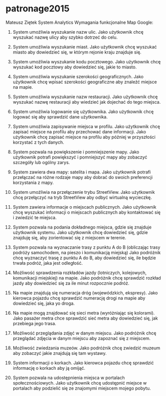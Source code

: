 patronage2015
=============

Mateusz Ziętek
System Analytics
Wymagania funkcjonalne Map Google:
1. System umożliwia wyszukanie nazw ulic. 
Jako użytkownik chcę wyszukać nazwę ulicy aby szybko dotrzeć do celu.

2. System umożliwia wyszukanie miast.
Jako użytkownik chcę wyszukać miasto aby dowiedzieć się, w którym rejonie kraju znajduje się.

3. System umożliwia wyszukanie kodu pocztowego. 
Jako użytkownik chcę wyszukać kod pocztowy aby dowiedzieć się, jakie to miasto.

4. System umożliwia wyszukanie szerokości geograficznych.
Jako użytkownik chcę wpisać szerokości geograficzne aby znaleźć miejsce na mapie.

5. System umożliwia wyszukanie nazw restauracji.
Jako użytkownik chcę wyszukać nazwę restauracji aby wiedzieć jak dojechać do tego miejsca.

6. System umożliwia logowanie się użytkownika.
Jako użytkownik chcę logować się aby sprawdzić dane użytkownika.


7. System umożliwia zapisywanie miejsca w profilu.
Jako użytkownik chcę zapisać miejsce na profilu aby przechować dane informacji.
Jako użytkownik chcę zapisać miejsce na profilu aby później w przyszłości korzystać z tych danych.

8. System pozwala na powiększenie i pomniejszenie mapy.
Jako użytkownik potrafi powiększyć i pomniejszyć mapy aby zobaczyć szczegóły lub ogólny zarys.

9. System zawiera dwa mapy: satelita i mapa.
Jako użytkownik potrafi przełączać na różne rodzaje mapy aby dobrać do swoich preferencji korzystania z mapy.

10. System umożliwia na przełączenie trybu StreetView.
Jako użytkownik chcę przełączyć na tryb StreetView aby odbyć wirtualną wycieczkę.

11. System zawiera informacje o miejscach publicznych.
Jako użytkownik chcę wyszukać informacji o miejscach publicznych aby kontaktować się i zwiedzić te miejsca.
12. System pozwala na podania dokładnego miejsca, gdzie się znajduje użytkownik systemu.
Jako użytkownik chcę dowiedzieć się, gdzie znajduję się, aby zorientować się z miejscem w terenie.

13. System pozwala na wyznaczanie trasy z punktu A do B (obliczając trasy podróży samochodem, na pieszo i komunikacją miejską)
Jako podróżnik chcę wyznaczyć trasę z punktu A do B, aby dowiedzieć się, ile będzie trwała podróż, jaka jest odległość.

14. Możliwość sprawdzenia rozkładów jazdy (lotniczych, kolejowych, komunikacji miejskiej) na mapie.
Jako podróżnik chcę sprawdzić rozkład jazdy aby dowiedzieć się za ile minut rozpocznie podróż.


15. Na mapie znajdują się numeracja dróg (wojewódzkich, ekspresy).
Jako kierowca pojazdu chcę sprawdzić numerację drogi na mapie aby dowiedzieć się, jaka yo droga.

16.  Na mapie mogą znajdować się sieci metra (wyróżniając się kolorami).
Jako pasażer metra chce sprawdzić sieć metra aby dowiedzieć się, jak przebiega jego  trasa.

17.  Możliwość przeglądania zdjęć w danym miejscu.
Jako podróżnik chcę przeglądać zdjęcia w danym miejscu aby zapoznać się z miejscem.

18. Możliwość zwiedzania muzeów.
Jako podróżnik chcę zwiedzić muzeum aby zobaczyć jakie znajdują się tam wystawy.

19. System informacji o korkach.
Jako kierowca pojazdu chcę sprawdzić informację o korkach aby ją omijąć.

20. System pozwala na udostępnienia miejsca w portalach społecznościowych.
Jako użytkownik chcę udostępnić miejsce w portalach aby podzielić się ze znajomymi miejscem mojego pobytu.
